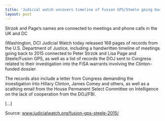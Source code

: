 ```yaml
---
title: 'Judicial watch uncovers timeline of Fusion GPS/Steele going back to 2015'
layout: post
---
```


Strzok and Page’s names are connected to meetings and phone calls in the UK and DC

(Washington, DC) Judicial Watch today released 168 pages of records from the U.S. Department of Justice, including a handwritten timeline of meetings going back to 2015 connected to Peter Strzok and Lisa Page and Steele/Fusion GPS, as well as a list of records the DOJ sent to Congress related to their investigation into the FISA warrants involving the Clinton-funded dossier.

The records also include a letter from Congress demanding the investigation into Hillary Clinton, James Comey and others, as well as a scathing email from the House Permanent Select Committee on Intelligence on the lack of cooperation from the DOJ/FBI.

\[…\]

Source: www.judicialwatch.org/fusion-gps-steele-2015/